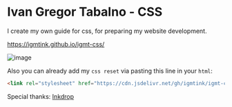 # Ivan Gregor Tabalno - CSS

I create my own guide for css, for preparing my website development.

https://igmtink.github.io/igmt-css/

![image](https://user-images.githubusercontent.com/116453313/198870521-5a8bbc82-df15-458c-9328-ff0615ffbe54.png)

Also you can already add my `css reset` via pasting this line in your `html`:
```html
<link rel="stylesheet" href="https://cdn.jsdelivr.net/gh/igmtink/igmt-css/css/igmtink-css-reset.min.css">
```

Special thanks: [Inkdrop](https://www.inkdrop.app/)
